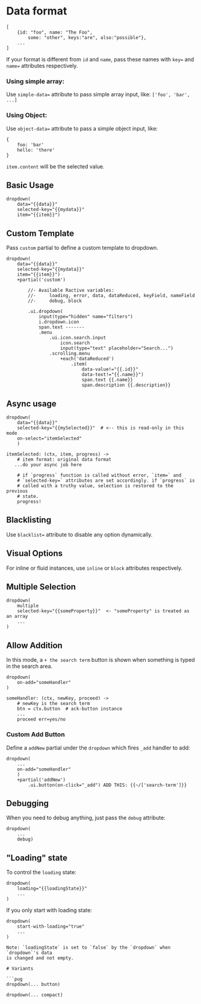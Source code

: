# Data format

```ls
[
    {id: "foo", name: "The Foo",
        some: "other", keys:"are", also:"possible"},
    ...
]

```


If your format is different from `id` and `name`, pass these names with `key=` and `name=` attributes
respectively.

### Using simple array:

Use `simple-data=` attribute to pass simple array input, like: `['foo', 'bar', ...]`

### Using Object:

Use `object-data=` attribute to pass a simple object input, like:

```
{
    foo: 'bar'
    hello: 'there'
}
```

`item.content` will be the selected value.

## Basic Usage

```pug
dropdown(
    data="{{data}}"
    selected-key="{{mydata}}"
    item="{{item}}")
```

## Custom Template

Pass `custom` partial to define a custom template to dropdown.

```pug
dropdown(
    data="{{data}}"
    selected-key="{{mydata}}"
    item="{{item}}")
    +partial('custom')

        //- Available Ractive variables:
        //-     loading, error, data, dataReduced, keyField, nameField
        //-     debug, block

        .ui.dropdown(
            input(type="hidden" name="filters")
            i.dropdown.icon
            span.text -------
            .menu
                .ui.icon.search.input
                    icon.search
                    input(type="text" placeholder="Search...")
                .scrolling.menu
                    +each('dataReduced')
                        .item(
                            data-value!="{{.id}}"
                            data-text!="{{.name}}")
                            span.text {{.name}}
                            span.description {{.description}}
```


## Async usage

```pug
dropdown(
    data="{{data}}"
    selected-key="{{mySelected}}"  # <-- this is read-only in this mode
    on-select="itemSelected"
    )

```

```ls
itemSelected: (ctx, item, progress) ->
    # item format: original data format
   ...do your async job here

    # if `progress` function is called without error, `item=` and
    # `selected-key=` attributes are set accordingly. if `progress` is
    # called with a truthy value, selection is restored to the previous
    # state.
    progress!
```

## Blacklisting

Use `blacklist=` attribute to disable any option dynamically.

## Visual Options

For inline or fluid instances, use `inline` or `block` attributes respectively.

## Multiple Selection

```pug
dropdown(
    multiple
    selected-key="{{someProperty}}"  <- "someProperty" is treated as an array
    ...
)
```

## Allow Addition

In this mode, a `+ the search term` button is shown when something is typed in the
search area.

```pug
dropdown(
    on-add="someHandler"
)
```

```ls
someHandler: (ctx, newKey, proceed) ->
    # newKey is the search term
    btn = ctx.button  # ack-button instance
    ...
    proceed err=yes/no
```

### Custom Add Button

Define a `addNew` partial under the `dropdown` which fires `_add` handler to add:

```pug
dropdown(
    ...
    on-add="someHandler"
    )
    +partial('addNew')
        .ui.button(on-click="_add") ADD THIS: {{~/['search-term']}}
```

## Debugging

When you need to debug anything, just pass the `debug` attribute:

```pug
dropdown(
    ...
    debug)
```

## "Loading" state

To control the `loading` state:

```pug
dropdown(
    loading="{{loadingState}}"
    ...
)
```

If you only start with loading state:

```pug
dropdown(
    start-with-loading="true"
    ...
)

Note: `loadingState` is set to `false` by the `dropdown` when `dropdown`'s data
is changed and not empty.

# Variants

```pug
dropdown(... button)

dropdown(... compact)
```
